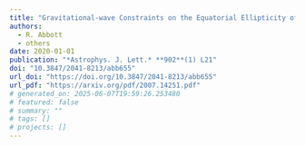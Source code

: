 ```yaml
---
title: "Gravitational-wave Constraints on the Equatorial Ellipticity of Millisecond Pulsars"
authors:
  - R. Abbott
  - others
date: 2020-01-01
publication: "*Astrophys. J. Lett.* **902**(1) L21"
doi: "10.3847/2041-8213/abb655"
url_doi: "https://doi.org/10.3847/2041-8213/abb655"
url_pdf: "https://arxiv.org/pdf/2007.14251.pdf"
# generated_on: 2025-06-07T19:59:26.253480
# featured: false
# summary: ""
# tags: []
# projects: []
---
```

